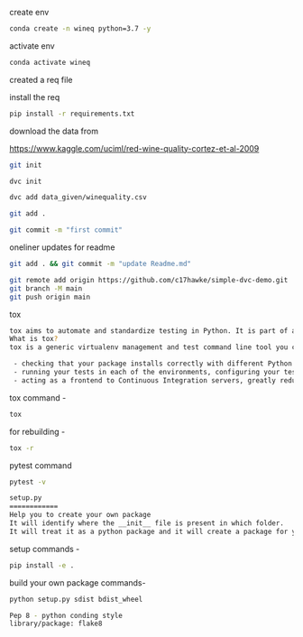create env 

```bash
conda create -n wineq python=3.7 -y
```

activate env
```bash
conda activate wineq
```

created a req file

install the req
```bash
pip install -r requirements.txt
```
download the data from 

https://www.kaggle.com/uciml/red-wine-quality-cortez-et-al-2009

```bash
git init
```
```bash
dvc init 
```
```bash
dvc add data_given/winequality.csv
```
```bash
git add .
```
```bash
git commit -m "first commit"
```

oneliner updates  for readme

```bash
git add . && git commit -m "update Readme.md"
```
```bash
git remote add origin https://github.com/c17hawke/simple-dvc-demo.git
git branch -M main
git push origin main
```
tox
```bash
tox aims to automate and standardize testing in Python. It is part of a larger vision of easing the packaging, testing and release process of Python software.
What is tox?
tox is a generic virtualenv management and test command line tool you can use for:

 - checking that your package installs correctly with different Python versions and interpreters
 - running your tests in each of the environments, configuring your test tool of choice
 - acting as a frontend to Continuous Integration servers, greatly reducing boilerplate and merging CI and shell-based testing.
```

tox command -
```bash
tox
```
for rebuilding -
```bash
tox -r 
```
pytest command
```bash
pytest -v
```

```bash
setup.py 
============
Help you to create your own package 
It will identify where the __init__ file is present in which folder. 
It will treat it as a python package and it will create a package for you 
```

setup commands -
```bash
pip install -e . 
```

build your own package commands- 
```bash
python setup.py sdist bdist_wheel
```

```bash
Pep 8 - python conding style
library/package: flake8
```